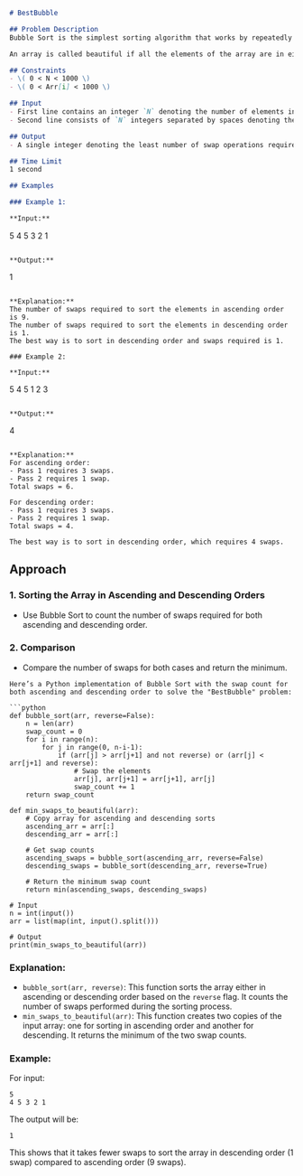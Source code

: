 ```md
# BestBubble

## Problem Description
Bubble Sort is the simplest sorting algorithm that works by repeatedly swapping the adjacent elements if they are in the wrong order. The problem with bubble sort is its worst case scenario. When the smallest element is in the last position, it takes more time to sort in ascending order, but less time to sort in descending order.

An array is called beautiful if all the elements of the array are in either ascending or descending order. Given an array of numbers, find the minimum swap operations required to make the array beautiful.

## Constraints
- \( 0 < N < 1000 \)
- \( 0 < Arr[i] < 1000 \)

## Input
- First line contains an integer `N` denoting the number of elements in the array.
- Second line consists of `N` integers separated by spaces denoting the elements of the array.

## Output
- A single integer denoting the least number of swap operations required to make the array beautiful.

## Time Limit
1 second

## Examples

### Example 1:

**Input:**
```
5
4 5 3 2 1
```

**Output:**
```
1
```

**Explanation:**
The number of swaps required to sort the elements in ascending order is 9.  
The number of swaps required to sort the elements in descending order is 1.  
The best way is to sort in descending order and swaps required is 1.

### Example 2:

**Input:**
```
5
4 5 1 2 3
```

**Output:**
```
4
```

**Explanation:**
For ascending order:
- Pass 1 requires 3 swaps.
- Pass 2 requires 1 swap.
Total swaps = 6.

For descending order:
- Pass 1 requires 3 swaps.
- Pass 2 requires 1 swap.
Total swaps = 4.

The best way is to sort in descending order, which requires 4 swaps.
```

## Approach

### 1. Sorting the Array in Ascending and Descending Orders
- Use Bubble Sort to count the number of swaps required for both ascending and descending order.
  
### 2. Comparison
- Compare the number of swaps for both cases and return the minimum.
```
Here’s a Python implementation of Bubble Sort with the swap count for both ascending and descending order to solve the "BestBubble" problem:

```python
def bubble_sort(arr, reverse=False):
    n = len(arr)
    swap_count = 0
    for i in range(n):
        for j in range(0, n-i-1):
            if (arr[j] > arr[j+1] and not reverse) or (arr[j] < arr[j+1] and reverse):
                # Swap the elements
                arr[j], arr[j+1] = arr[j+1], arr[j]
                swap_count += 1
    return swap_count

def min_swaps_to_beautiful(arr):
    # Copy array for ascending and descending sorts
    ascending_arr = arr[:]
    descending_arr = arr[:]
    
    # Get swap counts
    ascending_swaps = bubble_sort(ascending_arr, reverse=False)
    descending_swaps = bubble_sort(descending_arr, reverse=True)
    
    # Return the minimum swap count
    return min(ascending_swaps, descending_swaps)

# Input
n = int(input())
arr = list(map(int, input().split()))

# Output
print(min_swaps_to_beautiful(arr))
```

### Explanation:
- `bubble_sort(arr, reverse)`: This function sorts the array either in ascending or descending order based on the `reverse` flag. It counts the number of swaps performed during the sorting process.
- `min_swaps_to_beautiful(arr)`: This function creates two copies of the input array: one for sorting in ascending order and another for descending. It returns the minimum of the two swap counts.

### Example:

For input:
```
5
4 5 3 2 1
```

The output will be:
```
1
```

This shows that it takes fewer swaps to sort the array in descending order (1 swap) compared to ascending order (9 swaps).
